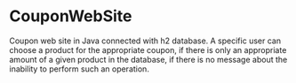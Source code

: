 # CouponWebSite
Coupon web site in Java connected with h2 database. 
A specific user can choose a product for the appropriate coupon, if there is only an appropriate amount of a given product in the database, if there is no message about the inability to perform such an operation.
